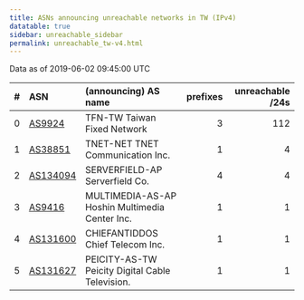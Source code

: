 ```yaml
---
title: ASNs announcing unreachable networks in TW (IPv4)
datatable: true
sidebar: unreachable_sidebar
permalink: unreachable_tw-v4.html
---
```


Data as of 2019-06-02 09:45:00 UTC


<div class="datatable-begin"></div>

|   # | ASN                                      | (announcing) AS name                            |   prefixes |   unreachable /24s |
|----:|:-----------------------------------------|:------------------------------------------------|-----------:|-------------------:|
|   0 | [AS9924](unreachable_AS9924-v4.html)     | TFN-TW Taiwan Fixed Network                     |          3 |                112 |
|   1 | [AS38851](unreachable_AS38851-v4.html)   | TNET-NET TNET Communication Inc.                |          1 |                  4 |
|   2 | [AS134094](unreachable_AS134094-v4.html) | SERVERFIELD-AP Serverfield Co.                  |          4 |                  4 |
|   3 | [AS9416](unreachable_AS9416-v4.html)     | MULTIMEDIA-AS-AP Hoshin Multimedia Center Inc.  |          1 |                  1 |
|   4 | [AS131600](unreachable_AS131600-v4.html) | CHIEFANTIDDOS Chief Telecom Inc.                |          1 |                  1 |
|   5 | [AS131627](unreachable_AS131627-v4.html) | PEICITY-AS-TW Peicity Digital Cable Television. |          1 |                  1 |

<div class="datatable-end"></div>